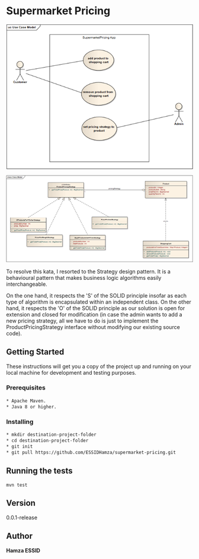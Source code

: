# Supermarket Pricing

![Use Case diagram](https://raw.githubusercontent.com/ESSIDHamza/supermarket-pricing/master/uml-designing/Use%20Case%20Model.png)

![Class diagram](https://raw.githubusercontent.com/ESSIDHamza/supermarket-pricing/master/uml-designing/Class%20Model.png)

To resolve this kata, I resorted to the Strategy design pattern. It is a behavioural pattern that makes business logic algorithms easily interchangeable.

On the one hand, it respects the 'S' of the SOLID principle insofar as each type of algorithm is encapsulated within an independent class.
On the other hand, it respects the 'O' of the SOLID principle as our solution is open for extension and closed for modification (in case the admin wants to add a new pricing strategy, all we have to do is just to implement the ProductPricingStrategy interface without modifying our existing source code).

## Getting Started

These instructions will get you a copy of the project up and running on your local machine for development and testing purposes.

### Prerequisites

```
* Apache Maven.
* Java 8 or higher.
```

### Installing

```
* mkdir destination-project-folder
* cd destination-project-folder
* git init
* git pull https://github.com/ESSIDHamza/supermarket-pricing.git
```

## Running the tests

```
mvn test
```

## Version

0.0.1-release

## Author

**Hamza ESSID**
